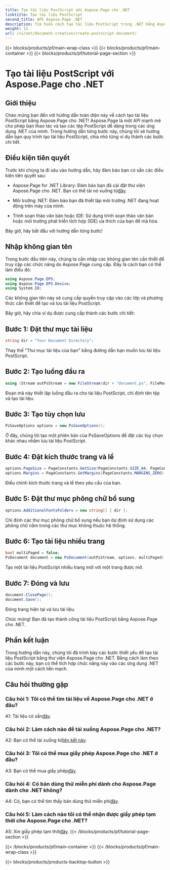 ```yaml
---
title: Tạo tài liệu PostScript với Aspose.Page cho .NET
linktitle: Tạo tài liệu PostScript
second_title: API Aspose.Page .NET
description: Tìm hiểu cách tạo tài liệu PostScript trong .NET bằng Aspose.Page. Hãy làm theo hướng dẫn từng bước của chúng tôi để tích hợp liền mạch. Tải xuống thư viện và bắt đầu thao tác các tệp PostScript một cách dễ dàng.
weight: 11
url: /vi/net/document-creation/create-postscript-document/
---
```


{{< blocks/products/pf/main-wrap-class >}}
{{< blocks/products/pf/main-container >}}
{{< blocks/products/pf/tutorial-page-section >}}

# Tạo tài liệu PostScript với Aspose.Page cho .NET

## Giới thiệu

Chào mừng bạn đến với hướng dẫn toàn diện này về cách tạo tài liệu PostScript bằng Aspose.Page cho .NET! Aspose.Page là một API mạnh mẽ cho phép bạn thao tác và tạo các tệp PostScript dễ dàng trong các ứng dụng .NET của mình. Trong hướng dẫn từng bước này, chúng tôi sẽ hướng dẫn bạn quy trình tạo tài liệu PostScript, chia nhỏ từng ví dụ thành các bước chi tiết.

## Điều kiện tiên quyết

Trước khi chúng ta đi sâu vào hướng dẫn, hãy đảm bảo bạn có sẵn các điều kiện tiên quyết sau:

-  Aspose.Page for .NET Library: Đảm bảo bạn đã cài đặt thư viện Aspose.Page cho .NET. Bạn có thể tải nó xuống từ[đây](https://releases.aspose.com/page/net/).

- Môi trường .NET: Đảm bảo bạn đã thiết lập môi trường .NET đang hoạt động trên máy của mình.

- Trình soạn thảo văn bản hoặc IDE: Sử dụng trình soạn thảo văn bản hoặc môi trường phát triển tích hợp (IDE) ưa thích của bạn để mã hóa.

Bây giờ, hãy bắt đầu với hướng dẫn từng bước!

## Nhập không gian tên

Trong bước đầu tiên này, chúng ta cần nhập các không gian tên cần thiết để truy cập các chức năng do Aspose.Page cung cấp. Đây là cách bạn có thể làm điều đó:

```csharp
using Aspose.Page.EPS;
using Aspose.Page.EPS.Device;
using System.IO;
```

Các không gian tên này sẽ cung cấp quyền truy cập vào các lớp và phương thức cần thiết để tạo và lưu tài liệu PostScript.

Bây giờ, hãy chia ví dụ được cung cấp thành các bước chi tiết:

## Bước 1: Đặt thư mục tài liệu

```csharp
string dir = "Your Document Directory";
```

Thay thế "Thư mục tài liệu của bạn" bằng đường dẫn bạn muốn lưu tài liệu PostScript.

## Bước 2: Tạo luồng đầu ra

```csharp
using (Stream outPsStream = new FileStream(dir + "document.ps", FileMode.Create))
```

Đoạn mã này thiết lập luồng đầu ra cho tài liệu PostScript, chỉ định tên tệp và tạo tài liệu.

## Bước 3: Tạo tùy chọn lưu

```csharp
PsSaveOptions options = new PsSaveOptions();
```

Ở đây, chúng tôi tạo một phiên bản của PsSaveOptions để đặt các tùy chọn khác nhau nhằm lưu tài liệu PostScript.

## Bước 4: Đặt kích thước trang và lề

```csharp
options.PageSize = PageConstants.GetSize(PageConstants.SIZE_A4, PageConstants.ORIENTATION_PORTRAIT);
options.Margins = PageConstants.GetMargins(PageConstants.MARGINS_ZERO);
```

Điều chỉnh kích thước trang và lề theo yêu cầu của bạn.

## Bước 5: Đặt thư mục phông chữ bổ sung

```csharp
options.AdditionalFontsFolders = new string[] { dir };
```

Chỉ định các thư mục phông chữ bổ sung nếu bạn dự định sử dụng các phông chữ nằm trong các thư mục không thuộc hệ thống.

## Bước 6: Tạo tài liệu nhiều trang

```csharp
bool multiPaged = false;
PsDocument document = new PsDocument(outPsStream, options, multiPaged);
```

Tạo một tài liệu PostScript nhiều trang mới với một trang được mở.

## Bước 7: Đóng và lưu

```csharp
document.ClosePage();
document.Save();
```

Đóng trang hiện tại và lưu tài liệu.

Chúc mừng! Bạn đã tạo thành công tài liệu PostScript bằng Aspose.Page cho .NET.

## Phần kết luận

Trong hướng dẫn này, chúng tôi đã trình bày các bước thiết yếu để tạo tài liệu PostScript bằng thư viện Aspose.Page cho .NET. Bằng cách làm theo các bước này, bạn có thể tích hợp chức năng này vào các ứng dụng .NET của mình một cách liền mạch.

## Câu hỏi thường gặp

### Câu hỏi 1: Tôi có thể tìm tài liệu về Aspose.Page cho .NET ở đâu?

 A1: Tài liệu có sẵn[đây](https://reference.aspose.com/page/net/).

### Câu hỏi 2: Làm cách nào để tải xuống Aspose.Page cho .NET?

 A2: Bạn có thể tải xuống từ[liên kết này](https://releases.aspose.com/page/net/).

### Câu hỏi 3: Tôi có thể mua giấy phép Aspose.Page cho .NET ở đâu?

 A3: Bạn có thể mua giấy phép[đây](https://purchase.aspose.com/buy).

### Câu hỏi 4: Có bản dùng thử miễn phí dành cho Aspose.Page dành cho .NET không?

 A4: Có, bạn có thể tìm thấy bản dùng thử miễn phí[đây](https://releases.aspose.com/).

### Câu hỏi 5: Làm cách nào tôi có thể nhận được giấy phép tạm thời cho Aspose.Page cho .NET?

 A5: Xin giấy phép tạm thời[đây](https://purchase.aspose.com/temporary-license/).
{{< /blocks/products/pf/tutorial-page-section >}}

{{< /blocks/products/pf/main-container >}}
{{< /blocks/products/pf/main-wrap-class >}}

{{< blocks/products/products-backtop-button >}}
